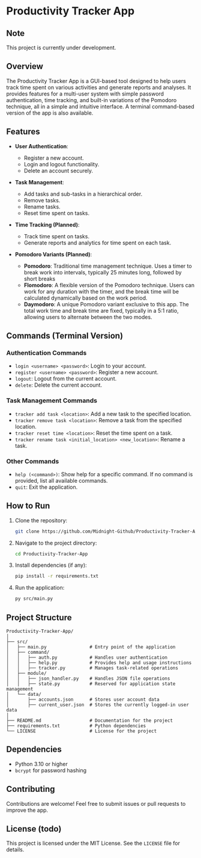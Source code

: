 # Productivity Tracker App

## Note
This project is currently under development.

## Overview
The Productivity Tracker App is a GUI-based tool designed to help users track time spent on various activities and generate reports and analyses. It provides features for a multi-user system with simple password authentication, time tracking, and built-in variations of the Pomodoro technique, all in a simple and intuitive interface. A terminal command-based version of the app is also available.

## Features
- **User Authentication**:
  - Register a new account.
  - Login and logout functionality.
  - Delete an account securely.

- **Task Management**:
  - Add tasks and sub-tasks in a hierarchical order.
  - Remove tasks.
  - Rename tasks.
  - Reset time spent on tasks.

- **Time Tracking (Planned)**:
  - Track time spent on tasks.
  - Generate reports and analytics for time spent on each task.

- **Pomodoro Variants (Planned)**:
  - **Pomodoro**: Traditional time management technique. Uses a timer to break work into intervals, typically 25 minutes long, followed by short breaks
  - **Flomodoro**: A flexible version of the Pomodoro technique. Users can work for any duration with the timer, and the break time will be calculated dynamically based on the work period.
  - **Daymodoro**: A unique Pomodoro variant exclusive to this app. The total work time and break time are fixed, typically in a 5:1 ratio, allowing users to alternate between the two modes.

## Commands (Terminal Version)
### Authentication Commands
- `login <username> <password>`: Login to your account.
- `register <username> <password>`: Register a new account.
- `logout`: Logout from the current account.
- `delete`: Delete the current account.

### Task Management Commands
- `tracker add task <location>`: Add a new task to the specified location.
- `tracker remove task <location>`: Remove a task from the specified location.
- `tracker reset time <location>`: Reset the time spent on a task.
- `tracker rename task <initial_location> <new_location>`: Rename a task.

### Other Commands
- `help (<command>)`: Show help for a specific command. If no command is provided, list all available commands.
- `quit`: Exit the application.

## How to Run
1. Clone the repository:
   ```bash
   git clone https://github.com/Midnight-Github/Productivity-Tracker-App.git
   ```
2. Navigate to the project directory:
   ```bash
   cd Productivity-Tracker-App
   ```
3. Install dependencies (if any):
   ```bash
   pip install -r requirements.txt
   ```
4. Run the application:
   ```bash
   py src/main.py
   ```

## Project Structure
```
Productivity-Tracker-App/
│
├── src/
│   ├── main.py                # Entry point of the application
│   ├── command/
│   │   ├── auth.py            # Handles user authentication
│   │   ├── help.py            # Provides help and usage instructions
│   │   ├── tracker.py         # Manages task-related operations
│   ├── module/
│   │   ├── json_handler.py    # Handles JSON file operations
│   │   ├── state.py           # Reserved for application state management
│   └── data/
│       ├── accounts.json      # Stores user account data
│       ├── current_user.json  # Stores the currently logged-in user data
│
├── README.md                  # Documentation for the project
├── requirements.txt           # Python dependencies
└── LICENSE                    # License for the project
```

## Dependencies
- Python 3.10 or higher
- `bcrypt` for password hashing

## Contributing
Contributions are welcome! Feel free to submit issues or pull requests to improve the app.

## License (todo)
This project is licensed under the MIT License. See the `LICENSE` file for details.
